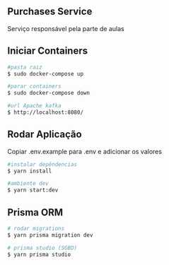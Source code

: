 ## Purchases Service

Serviço responsável pela parte de aulas
## Iniciar Containers

```bash
#pasta raiz
$ sudo docker-compose up

#parar containers
$ sudo docker-compose down

#url Apache kafka
$ http://localhost:8080/
```

## Rodar Aplicação

Copiar .env.example para .env e adicionar os valores

```bash
#instalar depêndencias
$ yarn install

#ambiente dev
$ yarn start:dev
```

## Prisma ORM

```bash
# rodar migrations
$ yarn prisma migration dev

# prisma studio (SGBD)
$ yarn prisma studio
```